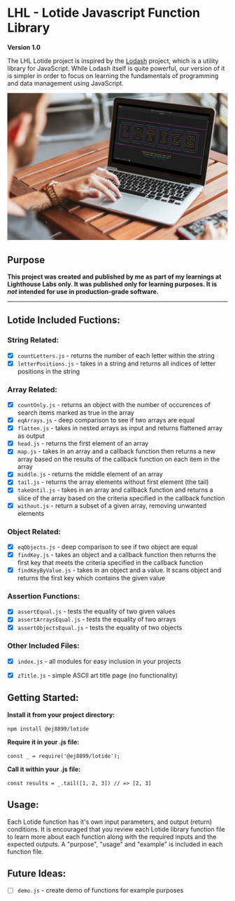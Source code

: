 # LHL - Lotide Javascript Function Library
**Version 1.0**

The LHL Lotide project is inspired by the [Lodash](https://lodash.com/) project, which is a utility library for JavaScript. While Lodash itself is quite powerful, our version of it is simpler in order to focus on learning the fundamentals of programming and data management using JavaScript.

![Lotide Javascript Library](./image-lotideTitle2.jpg)

## Purpose

**This project was created and published by me as part of my learnings at Lighthouse Labs only.  It was published only for learning purposes. It is _not_ intended for use in production-grade software.**

---

## Lotide Included Fuctions:

### String Related:
- [x] `countLetters.js` - returns the number of each letter within the string
- [x] `letterPositions.js` - takes in a string and returns all indices of letter positions in the string

### Array Related:
- [x] `countOnly.js` - returns an object with the number of occurences of search items marked as true in the array
- [x] `eqArrays.js` - deep comparison to see if two arrays are equal
- [x] `flatten.js` - takes in nested arrays as input and returns flattened array as output
- [x] `head.js` - returns the first element of an array
- [x] `map.js` - takes in an array and a callback function then returns a new array based on the results of the callback function on each item in the array
- [x] `middle.js` - returns the middle element of an array
- [x] `tail.js` - returns the array elements without first element (the tail)
- [x] `takeUntil.js` - takes in an array and callback function and returns a slice of the array based on the criteria specified in the callback function
- [x] `without.js` - return a subset of a given array, removing unwanted elements

### Object Related:
- [x] `eqObjects.js` - deep comparison to see if two object are equal
- [x] `findKey.js` - takes an object and a callback function then returns the first key that meets the criteria specified in the callback function
- [x] `findKeyByValue.js` - takes in an object and a value. It scans object and returns the first key which contains the given value

### Assertion Functions:
- [x] `assertEqual.js` - tests the equality of two given values
- [x] `assertArraysEqual.js` - tests the equality of two arrays
- [x] `assertObjectsEqual.js` - tests the equality of two objects

### Other Included Files:
- [x] `index.js` - all modules for easy inclusion in your projects
- [x] `zTitle.js` - simple ASCII art title page (no functionality)


## Getting Started:
**Install it from your project directory:**

`npm install @ej8899/lotide`

**Require it in your .js file:**

`const _ = require('@ej8899/lotide');`

**Call it within your .js file:**

`const results = _.tail([1, 2, 3]) // => [2, 3]`
## Usage:
Each Lotide function has it's own input parameters, and output (return) conditions.   It is encouraged that you review each Lotide library function file to learn more about each function along with the required inputs and the expected outputs.  A "purpose", "usage" and "example" is included in each function file.

## Future Ideas:
- [ ] `demo.js` - create demo of functions for example purposes
